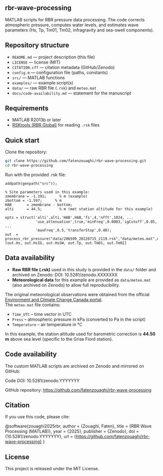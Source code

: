 ## rbr-wave-processing
MATLAB scripts for RBR pressure data processing.
The code corrects atmospheric pressure, computes water levels, and estimates wave parameters (Hs, Tp, Tm01, Tm02, infragravity and sea-swell components).
## Repository structure
- `README.md` — project description (this file)
- `LICENSE` — license (MIT)
- `CITATION.cff` — citation metadata (GitHub/Zenodo)
- `config.m` — configuration file (paths, constants)
- `src/` — MATLAB functions 
- `examples/` — example script(s)
- `data/` — raw RBR file (`.rsk`) and `meteo.mat`
- `docs/code-availability.md` — statement for the manuscript

## Requirements
- MATLAB R2013b or later
- [RSKtools (RBR Global)](https://rbr-global.com/support/matlab-tools/) for reading `.rsk` files

## Quick start

Clone the repository:

```bash
git clone https://github.com/fatenzouaghi/rbr-wave-processing.git
cd rbr-wave-processing
```
Run with the provided .rsk file:
```
addpath(genpath("src"));

% Site parameters used in this example:
zmembrane = -1.191;      % m (example)
zbottom = -1.597;      % m
HAB       = zmembrane - bottom;
alti      = 44.5;        % m (met station altitude for this example)

opts = struct('alti',alti,'HAB',HAB,'fs',4,'nfft',1024, ...
              'use_attenuation',true,'minFreq',0.0083,'igCutoff',0.05, ...
              'maxFreq',0.5,'transferStop',0.40);
out  = process_rbr_pressure("data/206599_20220715_2119.rsk","data/meteo.mat",opts);
[out.Hs, out.HsIG, out.HsSW, out.Tp, out.Tm01, out.Tm02]
```
## Data availability

- **Raw RBR file (.rsk)** used in this study is provided in the `data/` folder and archived on Zenodo: DOI: 10.5281/zenodo.XXXXXXX  
- **Meteorological data** for this example are provided as `data/meteo.mat` (also archived on Zenodo) to allow full reproducibility.  

The original meteorological observations were obtained from the official  
[Environment and Climate Change Canada portal](https://climat.meteo.gc.ca/historical_data/search_historic_data_f.html).  
The `meteo.mat` file contains:  
- `Time_UTC` – time vector in UTC  
- `Press` – atmospheric pressure in kPa (converted to Pa in the script)  
- `Temperature` – air temperature in °C  

In this example, the station altitude used for barometric correction is **44.50 m** above sea level (specific to the Grise Fiord station). 


## Code availability

The custom MATLAB scripts are archived on Zenodo and mirrored on GitHub:

Code DOI: 10.5281/zenodo.YYYYYYY

GitHub repository: https://github.com/fatenzouaghi/rbr-wave-processing


## Citation

If you use this code, please cite:

@software{zouaghi2025rbr,
  author       = {Zouaghi, Faten},
  title        = {RBR Wave Processing (MATLAB)},
  year         = {2025},
  publisher    = {Zenodo},
  doi          = {10.5281/zenodo.YYYYYYY},
  url          = {https://github.com/fatenzouaghi/rbr-wave-processing}
}


## License

This project is released under the MIT License.
